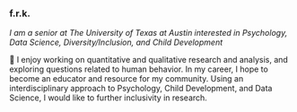### f.r.k. 
_I am a senior at The University of Texas at Austin interested in Psychology, Data Science, Diversity/Inclusion, and Child Development_ 

🌱 I enjoy working on quantitative and qualitative research and analysis, and exploring questions related to human behavior. In my career, I hope to become an educator and resource for my community. Using an interdisciplinary approach to Psychology, Child Development, and Data Science, I would like to further inclusivity in research. 

<!--
**fatimakhawar/fatimakhawar** is a ✨ _special_ ✨ repository because its `README.md` (this file) appears on your GitHub profile.

Here are some ideas to get you started:

- 🔭 I’m currently working on ...
- 🌱 I’m currently learning ...
- 👯 I’m looking to collaborate on ...
- 🤔 I’m looking for help with ...
- 💬 Ask me about ...
- 📫 How to reach me: ...
- 😄 Pronouns: ...
- ⚡ Fun fact: ...
-->
